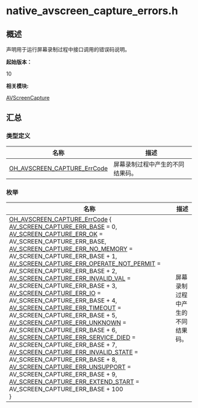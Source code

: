 # native_avscreen_capture_errors.h


## 概述

声明用于运行屏幕录制过程中接口调用的错误码说明。

**起始版本：**

10

**相关模块:**

[AVScreenCapture](_a_v_screen_capture.md)


## 汇总


### 类型定义

| 名称 | 描述 | 
| -------- | -------- |
| [OH_AVSCREEN_CAPTURE_ErrCode](_a_v_screen_capture.md#oh_avscreen_capture_errcode) | 屏幕录制过程中产生的不同结果码。 | 


### 枚举

| 名称 | 描述 | 
| -------- | -------- |
| [OH_AVSCREEN_CAPTURE_ErrCode](_a_v_screen_capture.md#oh_avscreen_capture_errcode) {<br/>[AV_SCREEN_CAPTURE_ERR_BASE](_a_v_screen_capture.md) = 0, [AV_SCREEN_CAPTURE_ERR_OK](_a_v_screen_capture.md) = AV_SCREEN_CAPTURE_ERR_BASE, [AV_SCREEN_CAPTURE_ERR_NO_MEMORY](_a_v_screen_capture.md) = AV_SCREEN_CAPTURE_ERR_BASE + 1, [AV_SCREEN_CAPTURE_ERR_OPERATE_NOT_PERMIT](_a_v_screen_capture.md) = AV_SCREEN_CAPTURE_ERR_BASE + 2,<br/>[AV_SCREEN_CAPTURE_ERR_INVALID_VAL](_a_v_screen_capture.md) = AV_SCREEN_CAPTURE_ERR_BASE + 3, [AV_SCREEN_CAPTURE_ERR_IO](_a_v_screen_capture.md) = AV_SCREEN_CAPTURE_ERR_BASE + 4, [AV_SCREEN_CAPTURE_ERR_TIMEOUT](_a_v_screen_capture.md) = AV_SCREEN_CAPTURE_ERR_BASE + 5, [AV_SCREEN_CAPTURE_ERR_UNKNOWN](_a_v_screen_capture.md) = AV_SCREEN_CAPTURE_ERR_BASE + 6,<br/>[AV_SCREEN_CAPTURE_ERR_SERVICE_DIED](_a_v_screen_capture.md) = AV_SCREEN_CAPTURE_ERR_BASE + 7, [AV_SCREEN_CAPTURE_ERR_INVALID_STATE](_a_v_screen_capture.md) = AV_SCREEN_CAPTURE_ERR_BASE + 8, [AV_SCREEN_CAPTURE_ERR_UNSUPPORT](_a_v_screen_capture.md) = AV_SCREEN_CAPTURE_ERR_BASE + 9, [AV_SCREEN_CAPTURE_ERR_EXTEND_START](_a_v_screen_capture.md) = AV_SCREEN_CAPTURE_ERR_BASE + 100<br/>} | 屏幕录制过程中产生的不同结果码。 | 

